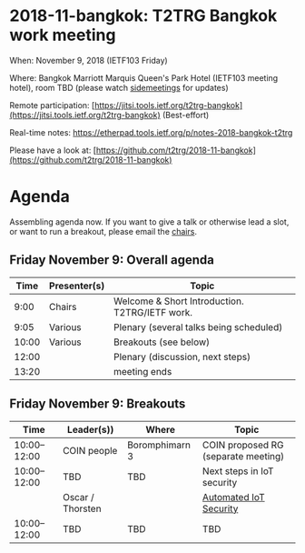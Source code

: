 # 2018-11-bangkok: T2TRG Bangkok work meeting

When: November 9, 2018 (IETF103 Friday)

Where: Bangkok Marriott Marquis Queen's Park Hotel (IETF103 meeting
  hotel), room TBD (please watch [sidemeetings][] for updates)

[sidemeetings]: https://trac.ietf.org/trac/ietf/meeting/wiki/103sidemeetings#FRIDAY

Remote participation: [https://jitsi.tools.ietf.org/t2trg-bangkok](https://jitsi.tools.ietf.org/t2trg-bangkok) (Best-effort)

Real-time notes: <https://etherpad.tools.ietf.org/p/notes-2018-bangkok-t2trg>

<!-- Registration: [https://goo.gl/forms/Xu7ZGq7igzyDOf8U2](https://goo.gl/forms/Xu7ZGq7igzyDOf8U2) -->

Please have a look at: [https://github.com/t2trg/2018-11-bangkok](https://github.com/t2trg/2018-11-bangkok)

# Agenda

Assembling agenda now.  If you want to give a talk or otherwise lead a
slot, or want to run a breakout, please email the [chairs](mailto:t2trg-chairs@irtf.org).

## Friday November 9: Overall agenda

|  Time | Presenter(s) | Topic                                          |
|-------|--------------|------------------------------------------------|
|  9:00 | Chairs       | Welcome & Short Introduction. T2TRG/IETF work. |
|  9:05 | Various      | Plenary (several talks being scheduled)        |
| 10:00 | Various      | Breakouts (see below)                          |
| 12:00 |              | Plenary (discussion, next steps)               |
| 13:20 |              | meeting ends                                   |


## Friday November 9: Breakouts

|  Time       | Leader(s))       | Where          | Topic                                  |
|-------------|------------------|----------------|----------------------------------------|
| 10:00–12:00 | COIN people      | Boromphimarn 3 | COIN proposed RG (separate meeting)    |
| 10:00–12:00 | TBD              | TBD            | Next steps in IoT security             |
|             | Oscar / Thorsten |                | [Automated IoT Security][auto-iot-sec] |          
| 10:00–12:00 |      TBD         | TBD            | TBD                                    |

[coral]: https://tools.ietf.org/html/draft-hartke-t2trg-coral-05
[WISHI]: http://wishi.space/ "Work on IoT Semantic/Hypermedia Interoperability | wishi"
[auto-iot-sec]: https://tools.ietf.org/html/draft-garciamorchon-t2trg-automated-iot-security-00
